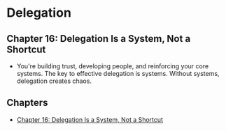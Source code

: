 # Delegation

## Chapter 16: Delegation Is a System, Not a Shortcut
- You're building trust, developing people, and reinforcing your core systems. The key to effective delegation is systems. Without systems, delegation creates chaos.

## Chapters
- [Chapter 16: Delegation Is a System, Not a Shortcut](docs/chapters/16/chapter.md)
